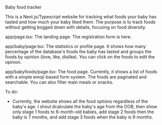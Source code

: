 Baby food tracker

This is a Next.js/Typescript website for tracking what foods your baby has tasted and how much your baby liked them. The purpose is to track foods without getting bogged down with details, focusing on food diversity.

app/page.tsx: The landing page. The registration form is here.

app/baby/page.tsx: The statistics or profile page. It shows how many percentage of the database's foods the baby has tasted and groups the foods by opinion (love, like, dislike). You can click on the foods to edit the opinion.

app/babyfoods/page.tsx: The food page. Currently, it shows a list of foods with a simple emoji-based form system. The foods are paginated and searchable. You can also filter main meals or snacks.

To do:
- Currently, the website shows all the food options regardless of the baby's age. I shoul dcalculate the baby's age from the DOB, then show only stage 1 foods to 6-month-old babies, add stage 2 foods then the baby is 7 months, and add stage 3 foods when the baby is 9 months.